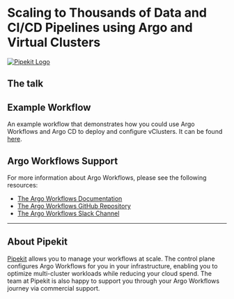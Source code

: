 # Scaling to Thousands of Data and CI/CD Pipelines using Argo and Virtual Clusters

[![Pipekit Logo](https://raw.githubusercontent.com/pipekit/talk-demos/main/assets/images/pipekit-logo.png)](https://pipekit.io)

## The talk
<!-- The talk [can be found here](https://www.youtube.com/watch?v=QZI-LXJGWYI). -->

<!-- The slide deck for this talk can be found [here](assets/slide-deck.pdf). -->

## Example Workflow
An example workflow that demonstrates how you could use Argo Workflows and Argo CD to deploy and configure vClusters. It can be found [here](create-and-setup-vcluster-workflow/create.yaml).

## Argo Workflows Support

For more information about Argo Workflows, please see the following resources:


* [The Argo Workflows Documentation](https://argoproj.github.io/argo-workflows/)
* [The Argo Workflows GitHub Repository](https://github.com/argoproj/argo-workflows/)
* [The Argo Workflows Slack Channel](https://cloud-native.slack.com/archives/C01QW9QSSSK)

---

## About Pipekit
[Pipekit](pipekit.io) allows you to manage your workflows at scale. The control plane configures Argo Workflows for you in your infrastructure, enabling you to optimize multi-cluster workloads while reducing your cloud spend.  The team at Pipekit is also happy to support you through your Argo Workflows journey via commercial support.
